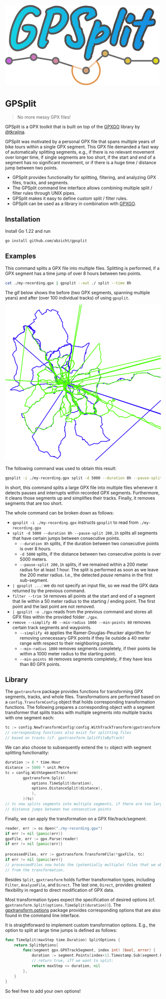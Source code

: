 <img src="gpsplit.png" alt="GPSplit Logo" width="500"/>

# GPSplit

> No more messy GPX files!

GPSplit is a GPX toolkit that is built on top of the
[GPXGO](https://github.com/tkrajina/gpxgo) library by
[@tkrajina](https://github.com/tkrajina).

GPSplit was motivated by a personal GPX file that spans
multiple years of bike tours within a single GPX segment. This GPX file
demanded a fast way of automatically splitting segments, e.g., if there is no
relevant movement over longer time, if single segments are too short, if the
start and end of a segment has no significant movement, or if there is a huge
time / distance jump between two points.

* GPSplit provides functionality for splitting, filtering, and analyzing GPX
  files, tracks, and segments.
* The GPSplit command line interface allows combining multiple split / filter
  rules through UNIX pipes.
* GPSplit makes it easy to define custom split / filter rules.
* GPSplit can be used as a library in combination with
  [GPXGO](https://github.com/tkrajina/gpxgo).

## Installation
Install Go 1.22 and run
```bash
go install github.com/abzicht/gpsplit
```

## Examples

This command splits a GPX file into multiple files. Splitting is performed, if
a GPX segment has a time jump of over 8 hours between two points.

```bash
cat ./my-recording.gpx | gpsplit --out ./ split --time 8h
```

The gif below shows the before (two GPX segments, spanning multiple years) and
after (over 100 individual tracks) of using `gpsplit`.

![Example showing before and after treatment with gpsplit](before-and-after.gif)

The following command was used to obtain this result:

```bash
gpsplit -i ./my-recording.gpx split -d 5000 --duration 8h --pause-split 200,1h | gpsplit filter --trim 50 | gpsplit -o ./gpx remove --simplify 40 --min-radius 1000 --min-points 80
```

In short, this command splits a large GPX file into multiple files whenever it
detects pauses and interrupts within recorded GPX segments. Furthermore, it
cleans those segments up and simplifies their tracks. Finally, it removes
segments that are too short.

The whole command can be broken down as follows:

* `gpsplit -i ./my-recording.gpx` instructs `gpsplit` to read from
  `./my-recording.gpx`
* `split -d 5000 --duration 8h --pause-split 200,1h` splits all segments that have
  certain jumps between consecutive points.
  + `--duration 8h` splits, if the duration between two consecutive points is over 8
    hours.
  + `-d 5000` splits, if the distance between two consecutive points is over
    5000 meters.
  + `--pause-split 200,1h` splits, if we remained within a 200 meter radius for
    at least 1 hour. The split is performed as soon as we leave the 200 meter
    radius. I.e., the detected _pause_ remains in the first sub-segment.
* `| gpsplit ...`: we do not specify an input file, so we read the
  GPX data returned by the previous command.
* `filter --trim 50` removes all points at the start and end of a segment that
  lie within a 50 meter radius to the starting / ending point. The first point and
  the last point are not removed.
* `| gpsplit -o ./gpx` reads from the previous command and stores all GPX files
  within the provided folder `./gpx`.
* `remove --simplify 40 --min-radius 1000 --min-points 80` removes certain
  track segments and waypoints.
  + `--simplify 40` applies the Ramer-Douglas-Peucker algorithm for removing
    unnecessary GPX points if they lie outside a 40 meter range with respect to
    their neighboring points.
  + `--min-radius 1000` removes segments completely, if their points lie within
    a 1000 meter radius to the starting point.
  + `--min-points 80` removes segments completely, if they have less than 80
    GPX points.

## Library

The `gpxtransform` package provides functions for transforming GPX segments,
tracks, and whole files. Transformations are performed based on a
`config.TransformConfig` object that holds corresponding transformation
functions. The following prepares a corresponding object with a segment
transformer that splits tracks with multiple segments into multiple tracks with one
segment each:

```go
tc := config.NewTransformConfig(config.WithTrackTransform(gpxtransform.SplitTrackBySegment()))
// corresponding functions also exist for splitting files
// based on tracks (cf. gpxtransform.SplitFileByTrack)
```

We can also choose to subsequently extend the `tc` object with segment
splitting functionality:

```go
duration := 8 * time.Hour
distance := 5000 * unit.Metre
tc = config.WithSegmentTransform(
        gpxtransform.Split(
            options.TimeSplit(duration),
            options.DistanceSplit(distance),
            ),
        )(tc)
// tc now splits segments into multiple segments, if there are too large time /
// distance jumps between two consecutive points
```

Finally, we can apply the transformation on a GPX file/track/segment:

```go
reader, err := os.Open("./my-recording.gpx")
if err != nil {panic(err)}
gpxFile, err := gpx.Parse(reader)
if err != nil {panic(err)}

processedFiles, err := gpxtransform.TransformFile(*gpxFile, tc)
if err != nil {panic(err)}
// processedFiles now holds the (potentially multiple) files that we obtained
// from the transformation.
```

Besides `Split`, `gpxtransform` holds further transformation types, including
`Filter`, `AnalyzeFile`, and `Direct`. The last one, `Direct`, provides greatest
flexibility in regard to direct modification of GPX data.

Most transformation types expect the specification of desired options (cf.
`gpxtransform.Split(options.TimeSplit(duration))`). The
[gpxtransform.options](gpxtransform/options) package provides corresponding
options that are also found in the command line interface.

It is straightforward to implement custom transformation options. E.g., the
option to split at large time jumps is defined as follows:

```go
func TimeSplit(maxStep time.Duration) SplitOptions {
    return SplitOptions{
        func(segment gpx.GPXTrackSegment, index int) (bool, error) {
            duration := segment.Points[index+1].Timestamp.Sub(segment.Points[index].Timestamp)
            // return true, iff we want to split:
            return maxStep <= duration, nil
        },
    }
}
```

So feel free to add your own options!
